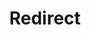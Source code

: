 ﻿---
layout: src/layouts/Redirect.astro
title: Redirect
redirect: https://octopus.com/docs/octopus-rest-api/cli/octopus-account-azure
pubDate:  2023-01-01
navSearch: false
navSitemap: false
navMenu: false
---
